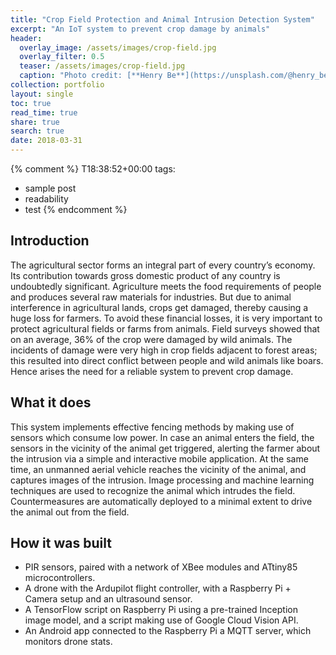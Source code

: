 ```yaml
---
title: "Crop Field Protection and Animal Intrusion Detection System"
excerpt: "An IoT system to prevent crop damage by animals"
header:
  overlay_image: /assets/images/crop-field.jpg
  overlay_filter: 0.5
  teaser: /assets/images/crop-field.jpg
  caption: "Photo credit: [**Henry Be**](https://unsplash.com/@henry_be)"
collection: portfolio
layout: single
toc: true
read_time: true
share: true
search: true
date: 2018-03-31
---
```

{% comment %}
T18:38:52+00:00
tags: 
  - sample post
  - readability
  - test
{% endcomment %}

## Introduction
The agricultural sector forms an integral part of every country’s economy. Its contribution towards gross domestic product of any country is undoubtedly significant. Agriculture meets the food requirements of people and produces several raw materials for industries. But due to animal interference in agricultural lands, crops get damaged, thereby causing a huge loss for farmers. To avoid these financial losses, it is very important to protect agricultural fields or farms from animals. Field surveys showed that on an average, 36% of the crop were damaged by wild animals. The incidents of damage were very high in crop fields adjacent to forest areas; this resulted into direct conflict between people and wild animals like boars. Hence arises the need for a reliable system to prevent crop damage.

## What it does
This system implements effective fencing methods by making use of sensors which consume low power. In case an animal enters the field, the sensors in the vicinity of the animal get triggered, alerting the farmer about the intrusion via a simple and interactive mobile application. At the same time, an unmanned aerial vehicle reaches the vicinity of the animal, and captures images of the intrusion. Image processing and machine learning techniques are used to recognize the animal which intrudes the field. Countermeasures are automatically deployed to a minimal extent to drive the animal out from the field.

## How it was built
* PIR sensors, paired with a network of XBee modules and ATtiny85 microcontrollers.
* A drone with the Ardupilot flight controller, with a Raspberry Pi + Camera setup and an ultrasound sensor.
* A TensorFlow script on Raspberry Pi using a pre-trained Inception image model, and a script making use of Google Cloud Vision API.
* An Android app connected to the Raspberry Pi a MQTT server, which monitors drone stats.
